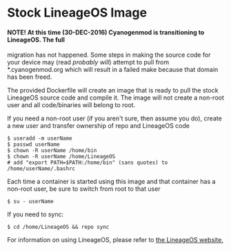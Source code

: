 # Stock LineageOS Image

#### NOTE! At this time (30-DEC-2016) Cyanogenmod is transitioning to LineageOS. The full 
migration has not happened. Some steps in making the source code for your device may (read 
*probably will*) attempt to pull from \*.cyanogenmod.org which will result in a failed make 
because that domain has been freed.

The provided Dockerfile will create an image that is ready to pull the stock LineageOS source 
code and compile it. The image will not create a non-root user and all code/binaries will belong 
to root. 

If you need a non-root user (if you aren't sure, then assume you do), create a new user and 
transfer ownership of repo and LineageOS code
```
$ useradd -m userName
$ passwd userName
$ chown -R userName /home/bin
$ chown -R userName /home/LineageOS
# add "export PATH=$PATH:/home/bin" (sans quotes) to 
/home/userName/.bashrc
```

Each time a container is started using this image and that container has a non-root user, be 
sure to switch from root to that user
```
$ su - userName
```

If you need to sync:
```
$ cd /home/LineageOS && repo sync
```

For information on using LineageOS, please refer to [the LineageOS 
website.](http://www.lineageos.org/)
